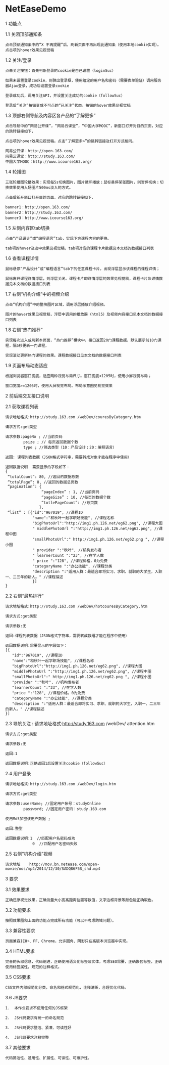 # NetEaseDemo
1	功能点

1.1	关闭顶部通知条
    
    点击顶部通知条中的“X 不再提醒”后，刷新页面不再出现此通知条（使用本地cookie实现）。点击项的hover效果见视觉稿

1.2	关注/登录

    点击关注按钮：首先判断登录的cookie是否已设置（loginSuc）
    
    如果未设置登录cookie，则弹出登录框，使用给定的用户名和密码（需要表单验证）调用服务器Ajax登录，成功后设置登录cookie
    
    登录成功后，调用关注API，并设置关注成功的cookie（followSuc）
    
    登录后“关注”按钮变成不可点的“已关注”状态。按钮的hover效果见视觉稿

1.3	顶部右侧导航及内容区各产品的“了解更多”

    点击导航中的“网易公开课”，“网易云课堂”，“中国大学MOOC”，新窗口打开对目的页面，对应的跳转链接如下，
    
    点击项的hover效果见视觉稿。点击“了解更多>”的跳转链接及打开方式相同。
    
    网易公开课：http://open.163.com/
    网易云课堂：http://study.163.com/
    中国大学MOOC：http://www.icourse163.org/
    
1.4	轮播图

    三张轮播图轮播效果：实现每5s切换图片，图片循环播放；鼠标悬停某张图片，则暂停切换；切换效果使用入场图片500ms淡入的方式。
    
    点击后新开窗口打开目的页面，对应的跳转链接如下，
    
    banner1：http://open.163.com/
    banner2：http://study.163.com/
    banner3：http://www.icourse163.org/
    
1.5	左侧内容区tab切换

    点击“产品设计”或“编程语言”tab，实现下方课程内容的更换。
    
    tab项的hover及选中效果见视觉稿，tab项对应的课程卡片数据见本文档的数据接口列表
    
1.6	查看课程详情

    鼠标悬停“产品设计”或“编程语言”tab下的任意课程卡片，出现浮层显示该课程的课程详情；
    
    鼠标离开课程详情浮层，则浮层关闭。课程卡片即详情浮层的效果见视觉稿，课程卡片及详情数据见本文档的数据接口列表
    
1.7	右侧“机构介绍”中的视频介绍

    点击“机构介绍”中的整块图片区域，调用浮层播放介绍视频。
    
    图片的hover效果见视觉稿，浮层中调用的播放器（html5）及视频内容接口见本文档的数据接口列表
    
1.8	右侧“热门推荐”

    实现每次进入或刷新本页面，“热门推荐”模块中，接口返回20门课程数据，默认展示前10门课程，隔5秒更新一门课程，
    
    实现滚动更新热门课程的效果。课程数据接口见本文档的数据接口列表
    
1.9	页面布局动态适应

    根据浏览器窗口宽度，适应两种视觉布局尺寸。窗口宽度<1205时，使用小屏视觉布局；
    
    窗口宽度>=1205时，使用大屏视觉布局。布局示意图见视觉效果
    
2	前后端交互接口说明

2.1	获取课程列表

    请求地址格式:http://study.163.com /webDev/couresByCategory.htm
    
    请求方式:get类型
    
    请求参数:pageNo ; //当前页码
            psize ; // 每页返回数据个数
            type ; //筛选类型（10：产品设计；20：编程语言）
                 
    返回: 课程列表数据（JSON格式字符串，需要转成对象才能在程序中使用）
    
    返回数据说明	需要显示的字段如下：
    {
     “totalCount”: 80, //返回的数据总数
     “totalPage”: 8, //返回的数据总页数
     “pagination”: {
                    “pageIndex” : 1, //当前页码
                    “pageSize” : 10, //每页的数据个数
                    “totlePageCount”: //总页数
                   },
     “list” : [{"id":"967019", //课程ID
                "name":"和秋叶一起学职场技能", //课程名称
                "bigPhotoUrl":"http://img1.ph.126.net/eg62.png", //课程大图
                " middlePhotoUrl ":"http://img1.ph.126.net/eg62.png", //课程中图
                "smallPhotoUrl":" http://img1.ph.126.net/eg62.png ", //课程小图
                " provider ":"秋叶", //机构发布者
                " learnerCount ":"23", //在学人数
                " price ":"128", //课程价格，0为免费
                "categoryName ":"办公技能", //课程分类
                "description ":"适用人群：最适合即将实习、求职、就职的大学生，入职一、二三年的新人。" //课程描述
                }]
    }
 

2.2	右侧“最热排行”

    请求地址格式:http://study.163.com /webDev/hotcouresByCategory.htm
    
    请求方式:get类型
    
    请求参数:无
    
    返回:课程列表数据（JSON格式字符串，需要转成数组才能在程序中使用）
    
    返回数据说明:需要显示的字段如下：
    [{
       "id":"967019", //课程ID
       "name":"和秋叶一起学职场技能", //课程名称
       "bigPhotoUrl":"http://img1.ph.126.net/eg62.png", //课程大图
       "middlePhotoUrl ":"http://img1.ph.126.net/eg62.png", //课程中图
       "smallPhotoUrl":" http://img1.ph.126.net/eg62.png ", //课程小图
       "provider ":"秋叶", //机构发布者
       "learnerCount ":"23", //在学人数
       "price ":"128", //课程价格，0为免费
       "categoryName ":"办公技能", //课程分类
       "description ":"适用人群：最适合即将实习、求职、就职的大学生，入职一、二三年的新人。" //课程描述
    }]
    
2.3	导航关注
:
    请求地址格式:http://study.163.com /webDev/ attention.htm
    
    请求方式:get类型
    
    请求参数:无
    
    返回:1
    
    返回数据说明:正确返回1后设置关注cookie（followSuc）
    
2.4	用户登录

    请求地址格式:http://study.163.com /webDev/login.htm
    
    请求方式:get类型
    
    请求参数:userName; //固定用户帐号：studyOnline
            password; //固定用户密码：study.163.com
            
    使用Md5加密该用户数据 ;
    
    返回:整型
    
    返回数据说明:1  //匹配用户名密码成功
                0  //匹配用户名密码失败
                
2.5	右侧“机构介绍”视频

    请求地址	http://mov.bn.netease.com/open-movie/nos/mp4/2014/12/30/SADQ86F5S_shd.mp4

3	要求

3.1	效果要求

    正确还原视觉效果，正确测量大小宽高距离位置等数值，文字边框背景等颜色能正确取色。
    
3.2	功能要求

    按照效果图和上面的功能点完成所有功能（可以不考虑跨域问题）。
    
3.3	兼容性要求

    页面兼容IE8+、FF、Chrome，允许圆角、阴影只在高版本浏览器中实现。
    
3.4	HTML要求

    完善的头部信息，代码缩进，正确使用语义化标签及实体，考虑SEO需要，正确嵌套标签，正确使用标签属性，规范的注释格式。
    
3.5	CSS要求

    CSS文件内部规范化分类，命名和格式规范化，注释清晰，合理优化代码。
    
3.6	JS要求

    1.	本作业要求不使用任何的JS框架
    
    2.	JS代码要求有统一的命名规范
    
    3.	JS代码要求整洁、紧凑、可读性好 
    
    4.	JS代码要求注释完整
    
3.7	其他要求

    代码简洁性、通用性、扩展性、可读性、可维护性。
